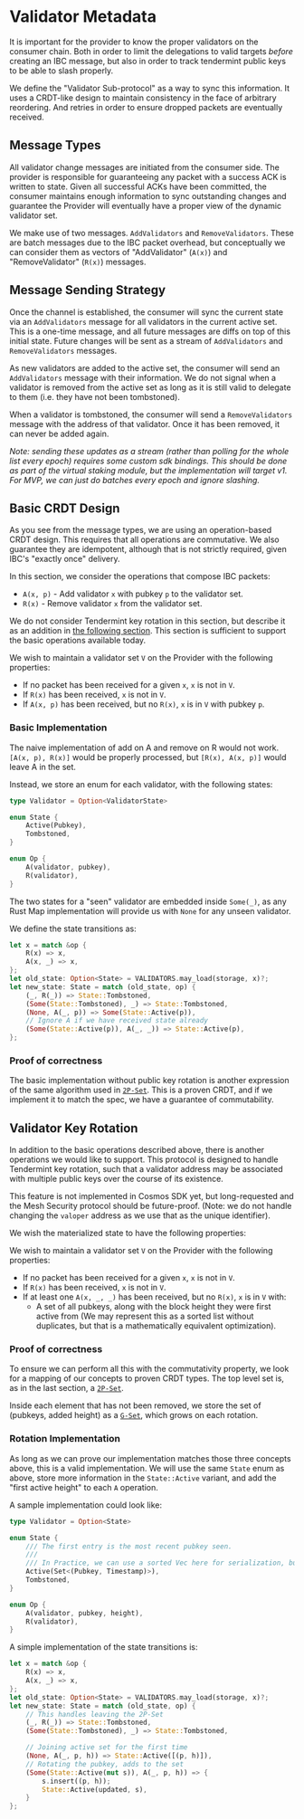 # Validator Metadata

It is important for the provider to know the proper validators on the consumer chain.
Both in order to limit the delegations to valid targets _before_ creating an IBC message,
but also in order to track tendermint public keys to be able to slash properly.

We define the "Validator Sub-protocol" as a way to sync this information. It uses a CRDT-like
design to maintain consistency in the face of arbitrary reordering. And retries in order
to ensure dropped packets are eventually received.

## Message Types

All validator change messages are initiated from the consumer side. The provider is
responsible for guaranteeing any packet with a success ACK is written to state.
Given all successful ACKs have been committed, the consumer maintains enough
information to sync outstanding changes and guarantee the Provider will eventually
have a proper view of the dynamic validator set.

We make use of two messages. `AddValidators` and `RemoveValidators`. These are batch messages
due to the IBC packet overhead, but conceptually we can consider them as vectors of "AddValidator"
(`A(x)`) and "RemoveValidator" (`R(x)`) messages.

## Message Sending Strategy

Once the channel is established, the consumer will sync the current state via an `AddValidators`
message for all validators in the current active set. This is a one-time message, and
all future messages are diffs on top of this initial state. Future changes will be sent as a
stream of `AddValidators` and `RemoveValidators` messages.

As new validators are added to the active set, the consumer will send an `AddValidators`
message with their information. We do not signal when a validator is removed from the active
set as long as it is still valid to delegate to them (i.e. they have not been tombstoned).

When a validator is tombstoned, the consumer will send a `RemoveValidators` message with
the address of that validator. Once it has been removed, it can never be added again.

_Note: sending these updates as a stream (rather than polling for the whole list every epoch) requires some custom sdk bindings. This should be done as part of the virtual staking module, but the implementation will target v1. For MVP, we can just do batches every epoch and ignore slashing._

## Basic CRDT Design

As you see from the message types, we are using an operation-based CRDT design.
This requires that all operations are commutative. We also guarantee they are idempotent,
although that is not strictly required, given IBC's "exactly once" delivery.

In this section, we consider the operations that compose IBC packets:

- `A(x, p)` - Add validator `x` with pubkey `p` to the validator set.
- `R(x)` - Remove validator `x` from the validator set.

We do not consider Tendermint key rotation in this section, but describe it as an addition
in [the following section](#validator-key-rotation).
This section is sufficient to support the basic operations available today.

We wish to maintain a validator set `V` on the Provider with the following properties:

- If no packet has been received for a given `x`, `x` is not in `V`.
- If `R(x)` has been received, `x` is not in `V`.
- If `A(x, p)` has been received, but no `R(x)`, `x` is in `V` with pubkey `p`.

### Basic Implementation

The naive implementation of add on A and remove on R would not work. `[A(x, p), R(x)]` would
be properly processed, but `[R(x), A(x, p)]` would leave A in the set.

Instead, we store an enum for each validator, with the following states:

```rust
type Validator = Option<ValidatorState>

enum State {
    Active(Pubkey),
    Tombstoned,
}

enum Op {
    A(validator, pubkey),
    R(validator),
}

```

The two states for a "seen" validator are embedded inside `Some(_)`, as any Rust Map implementation
will provide us with `None` for any unseen validator.

We define the state transitions as:

```rust
let x = match &op {
    R(x) => x,
    A(x, _) => x,
};
let old_state: Option<State> = VALIDATORS.may_load(storage, x)?;
let new_state: State = match (old_state, op) {
    (_, R(_)) => State::Tombstoned,
    (Some(State::Tombstoned), _) => State::Tombstoned,
    (None, A(_, p)) => Some(State::Active(p)),
    // Ignore A if we have received state already
    (Some(State::Active(p)), A(_, _)) => State::Active(p),
};
```

### Proof of correctness

The basic implementation without public key rotation is another expression of the same algorithm
used in [`2P-Set`](<https://en.wikipedia.org/wiki/Conflict-free_replicated_data_type#2P-Set_(Two-Phase_Set)>).
This is a proven CRDT, and if we implement it to match the spec, we have a guarantee of commutability.

## Validator Key Rotation

In addition to the basic operations described above, there is another operations we would like
to support. This protocol is designed to handle Tendermint key rotation, such that a validator
address may be associated with multiple public keys over the course of its existence.

This feature is not implemented in Cosmos SDK yet, but long-requested and the Mesh Security
protocol should be future-proof. (Note: we do not handle changing the `valoper` address as
we use that as the unique identifier).

We wish the materialized state to have the following properties:

We wish to maintain a validator set `V` on the Provider with the following properties:

- If no packet has been received for a given `x`, `x` is not in `V`.
- If `R(x)` has been received, `x` is not in `V`.
- If at least one `A(x, _, _)` has been received, but no `R(x)`, `x` is in `V` with:
  - A set of all pubkeys, along with the block height they were first active from 
    (We may represent this as a sorted list without duplicates, but that is a mathematically
    equivalent optimization).

### Proof of correctness

To ensure we can perform all this with the commutativity property, we look for a mapping
of our concepts to proven CRDT types. The top level set is, as in the last section,
a [`2P-Set`](<https://en.wikipedia.org/wiki/Conflict-free_replicated_data_type#2P-Set_(Two-Phase_Set)>).

Inside each element that has not been removed, we store the set of (pubkeys, added height)
as a [`G-Set`](<https://en.wikipedia.org/wiki/Conflict-free_replicated_data_type#G-Set_(Grow-only_Set)>),
which grows on each rotation.

### Rotation Implementation

As long as we can prove our implementation matches those three concepts above, this is
a valid implementation. We will use the same `State` enum as above, store more information in
the `State::Active` variant, and add the "first active height" to each `A` operation.

A sample implementation could look like:

```rust
type Validator = Option<State>

enum State {
    /// The first entry is the most recent pubkey seen.
    ///
    /// In Practice, we can use a sorted Vec here for serialization, but whatever we use should be mathematically equivalent to a set.
    Active(Set<(Pubkey, Timestamp)>),
    Tombstoned,
}

enum Op {
    A(validator, pubkey, height),
    R(validator),
}
```

A simple implementation of the state transitions is:

```rust
let x = match &op {
    R(x) => x,
    A(x, _) => x,
};
let old_state: Option<State> = VALIDATORS.may_load(storage, x)?;
let new_state: State = match (old_state, op) {
    // This handles leaving the 2P-Set
    (_, R(_)) => State::Tombstoned,
    (Some(State::Tombstoned), _) => State::Tombstoned,

    // Joining active set for the first time
    (None, A(_, p, h)) => State::Active([(p, h)]),
    // Rotating the pubkey, adds to the set
    (Some(State::Active(mut s)), A(_, p, h)) => {
        s.insert((p, h));
        State::Active(updated, s),
    }
};
```
